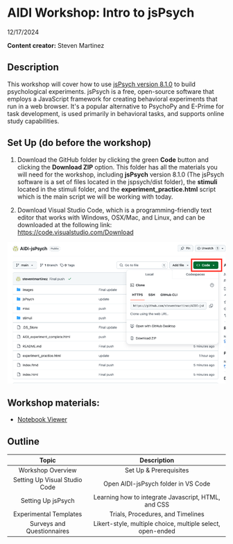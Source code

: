 # AIDI Workshop: Intro to jsPsych
12/17/2024

__**Content creator:**__ Steven Martinez

## Description
This workshop will cover how to use [jsPsych version 8.1.0](https://github.com/jspsych/jsPsych/releases/tag/jspsych%408.1.0) to build psychological experiments. jsPsych is a free, open-source software that employs a JavaScript framework for creating behavioral experiments that run in a web browser. It's a popular alternative to PsychoPy and E-Prime for task development, is used primarily in behavioral tasks, and supports online study capabilities.  

## Set Up (do before the workshop)

1) Download the GitHub folder by clicking the green **Code** button and clicking the **Download ZIP** option. This folder has all the materials you will need for the workshop, including **jsPsych** version 8.1.0 (The jsPsych software is a set of files located in the jspsych/dist folder), the **stimuli** located in the stimuli folder, and the **experiment_practice.html** script which is the main script we will be working with today.

2) Download Visual Studio Code, which is a programming-friendly text editor that works with Windows, OSX/Mac, and Linux, and can be downloaded at the following link:  https://code.visualstudio.com/Download

![](images/download_github_red.png)

## Workshop materials:
- [Notebook Viewer](https://steventmartinez.github.io/AIDI-jsPsych/index.html)


## Outline
| Topic | Description 
| :---: | :---: 
| Workshop Overview | Set Up & Prerequisites
| Setting Up Visual Studio Code | Open AIDI-jsPsych folder in VS Code
| Setting Up jsPsych | Learning how to integrate Javascript, HTML, and CSS 
| Experimental Templates | Trials, Procedures, and Timelines 
| Surveys and Questionnaires | Likert-style, multiple choice, multiple select, open-ended


